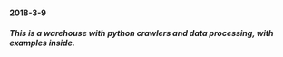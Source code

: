 #### 2018-3-9
##### *This is a warehouse with python crawlers and data processing, with examples inside.*   